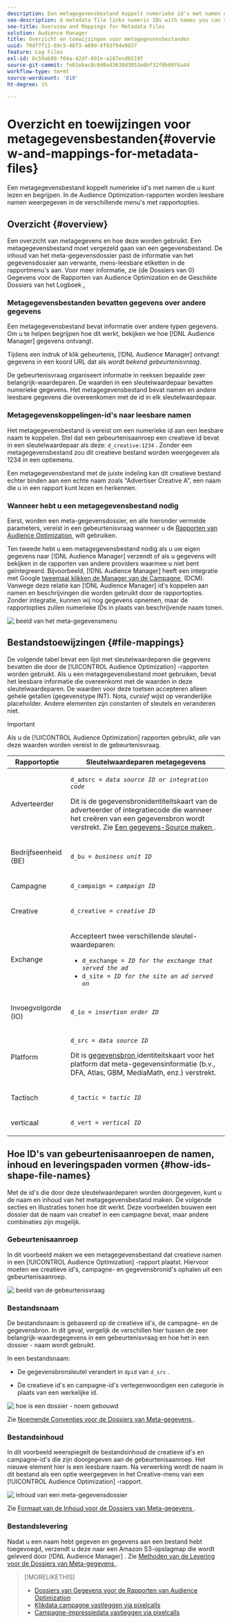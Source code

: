 ```yaml
---
description: Een metagegevensbestand koppelt numerieke id's met namen die u kunt lezen en begrijpen. In de Audience Optimization-rapporten worden leesbare namen weergegeven in de verschillende menu's met rapportopties.
seo-description: A metadata file links numeric IDs with names you can read and understand. The Audience Optimization reports display readable names in the various report options menus.
seo-title: Overview and Mappings for Metadata Files
solution: Audience Manager
title: Overzicht en toewijzingen voor metagegevensbestanden
uuid: 70df7f11-69c5-4873-a69d-8f93f94e9837
feature: Log Files
exl-id: 8c59ab80-f04a-42df-891e-a187ecd0219f
source-git-commit: fe01ebac8c0d0ad3630d3853e0bf32f0b00f6a44
workflow-type: tm+mt
source-wordcount: '810'
ht-degree: 1%

---
```


# Overzicht en toewijzingen voor metagegevensbestanden{#overview-and-mappings-for-metadata-files}

Een metagegevensbestand koppelt numerieke id&#39;s met namen die u kunt lezen en begrijpen. In de Audience Optimization-rapporten worden leesbare namen weergegeven in de verschillende menu&#39;s met rapportopties.

## Overzicht {#overview}

Een overzicht van metagegevens en hoe deze worden gebruikt. Een metagegevensbestand moet vergezeld gaan van een gegevensbestand. De inhoud van het meta-gegevensdossier past de informatie van het gegevensdossier aan verwante, mens-leesbare etiketten in de rapportmenu&#39;s aan. Voor meer informatie, zie {de Dossiers van 0} Gegevens voor de Rapporten van Audience Optimization en de Geschikte Dossiers van het Logboek [.](../../../reporting/audience-optimization-reports/metadata-files-intro/datafiles-intro.md)

### Metagegevensbestanden bevatten gegevens over andere gegevens

Een metagegevensbestand bevat informatie over andere typen gegevens. Om u te helpen begrijpen hoe dit werkt, bekijken we hoe [!DNL Audience Manager] gegevens ontvangt.

Tijdens een indruk of klik gebeurtenis, [!DNL Audience Manager] ontvangt gegevens in een koord URL dat als *wordt bekend gebeurtenisvraag*.

De gebeurtenisvraag organiseert informatie in reeksen bepaalde zeer belangrijk-waardeparen. De waarden in een sleutelwaardepaar bevatten numerieke gegevens. Het metagegevensbestand bevat namen en andere leesbare gegevens die overeenkomen met de id in elk sleutelwaardepaar.

### Metagegevenskoppelingen-id&#39;s naar leesbare namen

Het metagegevensbestand is vereist om een numerieke id aan een leesbare naam te koppelen. Stel dat een gebeurtenisaanroep een creatieve id bevat in een sleutelwaardepaar als deze: `d_creative:1234` . Zonder een metagegevensbestand zou dit creatieve bestand worden weergegeven als 1234 in een optiemenu.

Een metagegevensbestand met de juiste indeling kan dit creatieve bestand echter binden aan een echte naam zoals &quot;Advertiser Creative A&quot;, een naam die u in een rapport kunt lezen en herkennen.

### Wanneer hebt u een metagegevensbestand nodig

Eerst, worden een meta-gegevensdossier, en alle hieronder vermelde parameters, vereist in een gebeurtenisvraag wanneer u de [&#x200B; Rapporten van Audience Optimization &#x200B;](../../../reporting/audience-optimization-reports/audience-optimization-reports.md) wilt gebruiken.

Ten tweede hebt u een metagegevensbestand nodig als u uw eigen gegevens naar [!DNL Audience Manager] verzendt of als u gegevens wilt bekijken in de rapporten van andere providers waarmee u niet bent geïntegreerd. Bijvoorbeeld, [!DNL Audience Manager] heeft een integratie met Google [&#x200B; tweemaal klikken de Manager van de Campagne &#x200B;](../../../reporting/audience-optimization-reports/aor-advertisers/import-dcm.md) (DCM). Vanwege deze relatie kan [!DNL Audience Manager] id&#39;s koppelen aan namen en beschrijvingen die worden gebruikt door de rapportopties. Zonder integratie, kunnen wij nog gegevens opnemen, maar de rapportopties zullen numerieke IDs in plaats van beschrijvende naam tonen.

![&#x200B; beeld van het meta-gegevensmenu &#x200B;](/help/using/reporting/audience-optimization-reports/metadata-files-intro/assets/metadata_menu.png)

## Bestandstoewijzingen {#file-mappings}

De volgende tabel bevat een lijst met sleutelwaardeparen die gegevens bevatten die door de [!UICONTROL Audience Optimization] -rapporten worden gebruikt. Als u een metagegevensbestand moet gebruiken, bevat het leesbare informatie die overeenkomt met de waarden in deze sleutelwaardeparen. De waarden voor deze toetsen accepteren alleen gehele getallen (gegevenstype INT). Nota, *cursief* wijst op veranderlijke placeholder. Andere elementen zijn constanten of sleutels en veranderen niet.

>[!IMPORTANT]
>
>Als u de [!UICONTROL Audience Optimization] rapporten gebruikt, *alle* van deze waarden worden vereist in de gebeurtenisvraag.

<table id="table_B2C8C493080E449CA71C4EF07D9476BD"> 
 <thead> 
  <tr> 
   <th colname="col1" class="entry"> Rapportoptie </th> 
   <th colname="col2" class="entry"> Sleutelwaardeparen metagegevens </th> 
  </tr> 
 </thead>
 <tbody> 
  <tr> 
   <td colname="col1"> <p>Adverteerder </p> </td> 
   <td colname="col2"> <p> <code>d_adsrc = <i>data source ID or integration code</i></code> </p> <p>Dit is de gegevensbronidentiteitskaart van de adverteerder of integratiecode die wanneer het creëren van een gegevensbron wordt verstrekt. Zie <a href="../../../features/manage-datasources.md#create-data-source"> Een gegevens-Source maken </a> . </p> </td> 
  </tr> 
  <tr> 
   <td colname="col1"> <p>Bedrijfseenheid (BE) </p> </td> 
   <td colname="col2"> <p> <code>d_bu = <i>business unit ID</i></code> </p> </td> 
  </tr> 
  <tr> 
   <td colname="col1"> <p>Campagne </p> </td> 
   <td colname="col2"> <p> <code>d_campaign = <i>campaign ID</i></code> </p> </td> 
  </tr> 
  <tr> 
   <td colname="col1"> <p>Creative </p> </td> 
   <td colname="col2"> <p> <code>d_creative = <i>creative ID</i></code> </p> </td> 
  </tr> 
  <tr> 
   <td colname="col1"> <p>Exchange </p> </td> 
   <td colname="col2"> <p>Accepteert twee verschillende sleutel-waardeparen: </p> 
    <ul id="ul_3B3B751A8A134096B0912E81A0983B9D"> 
     <li id="li_57BAC45A7B274AB695945E174A4D8A35"> <code>d_exchange = <i>ID for the exchange that served the ad</i></code> </li> 
     <li id="li_CCDF00DE59D3451C8EF590DD3E1A806D"> <code>d_site = <i>ID for the site an ad served on</i></code> </li> 
    </ul> </td> 
  </tr> 
  <tr> 
   <td colname="col1"> <p>Invoegvolgorde (IO) </p> </td> 
   <td colname="col2"> <p> <code>d_io = <i>insertion order ID</i></code> </p> </td> 
  </tr> 
  <tr> 
   <td colname="col1"> <p>Platform </p> </td> 
   <td colname="col2"> <p> <code>d_src = <i>data source ID</i></code> </p> <p>Dit is <a href="../../../features/datasources-list-and-settings.md#data-sources-list-and-settings"> gegevensbron </a> identiteitskaart voor het platform dat meta-gegevensinformatie (b.v., DFA, Atlas, GBM, MediaMath, enz.) verstrekt. </p> </td> 
  </tr> 
  <tr> 
   <td colname="col1"> <p>Tactisch </p> </td> 
   <td colname="col2"> <p> <code>d_tactic = <i>tactic ID</i></code> </p> </td> 
  </tr> 
  <tr> 
   <td colname="col1"> <p>verticaal </p> </td> 
   <td colname="col2"> <p> <code>d_vert = <i>vertical ID</i></code> </p> </td> 
  </tr> 
 </tbody> 
</table>

## Hoe ID&#39;s van gebeurtenisaanroepen de namen, inhoud en leveringspaden vormen {#how-ids-shape-file-names}

Met de id&#39;s die door deze sleutelwaardeparen worden doorgegeven, kunt u de naam en inhoud van het metagegevensbestand maken. De volgende secties en illustraties tonen hoe dit werkt. Deze voorbeelden bouwen een dossier dat de naam van creatief in een campagne bevat, maar andere combinaties zijn mogelijk.

### Gebeurtenisaanroep

In dit voorbeeld maken we een metagegevensbestand dat creatieve namen in een [!UICONTROL Audience Optimization] -rapport plaatst. Hiervoor moeten we creatieve id&#39;s, campagne- en gegevensbronid&#39;s ophalen uit een gebeurtenisaanroep.

![&#x200B; beeld van de gebeurtenisvraag &#x200B;](/help/using/reporting/audience-optimization-reports/metadata-files-intro/assets/metadata_file_event.png)

### Bestandsnaam

De bestandsnaam is gebaseerd op de creatieve id&#39;s, de campagne- en de gegevensbron. In dit geval, vergelijk de verschillen hier tussen de zeer belangrijk-waardegegevens in een gebeurtenisvraag en hoe het in een dossier - naam wordt gebruikt.

In een bestandsnaam:

* De gegevensbronsleutel verandert in `dpid` van `d_src` .

* De creatieve id&#39;s en campagne-id&#39;s vertegenwoordigen een categorie in plaats van een werkelijke id.

![&#x200B; hoe is een dossier - noem gebouwd &#x200B;](/help/using/reporting/audience-optimization-reports/metadata-files-intro/assets/metadata_file_name.png)

Zie [&#x200B; Noemende Conventies voor de Dossiers van Meta-gegevens &#x200B;](../../../reporting/audience-optimization-reports/metadata-files-intro/metadata-file-names.md).

### Bestandsinhoud

In dit voorbeeld weerspiegelt de bestandsinhoud de creatieve id&#39;s en campagne-id&#39;s die zijn doorgegeven aan de gebeurtenisaanroep. Het nieuwe element hier is een leesbare naam. Na verwerking wordt de naam in dit bestand als een optie weergegeven in het Creative-menu van een [!UICONTROL Audience Optimization] -rapport.

![&#x200B; inhoud van een meta-gegevensdossier &#x200B;](/help/using/reporting/audience-optimization-reports/metadata-files-intro/assets/metadata_file_contents.png)

Zie [&#x200B; Formaat van de Inhoud voor de Dossiers van Meta-gegevens &#x200B;](../../../reporting/audience-optimization-reports/metadata-files-intro/metadata-file-contents.md).

### Bestandslevering

Nadat u een naam hebt gegeven en gegevens aan een bestand hebt toegevoegd, verzendt u deze naar een Amazon S3-opslagmap die wordt geleverd door [!DNL Audience Manager] . Zie [&#x200B; Methoden van de Levering voor de Dossiers van Meta-gegevens &#x200B;](../../../reporting/audience-optimization-reports/metadata-files-intro/metadata-delivery-methods.md).

>[!MORELIKETHIS]
>
>* [&#x200B; Dossiers van Gegevens voor de Rapporten van Audience Optimization &#x200B;](../../../reporting/audience-optimization-reports/metadata-files-intro/datafiles-intro.md)
>* [Klikdata campagne vastleggen via pixelcalls](../../../integration/media-data-integration/click-data-pixels.md)
>* [Campagne-impressiedata vastleggen via pixelcalls](../../../integration/media-data-integration/impression-data-pixels.md)
